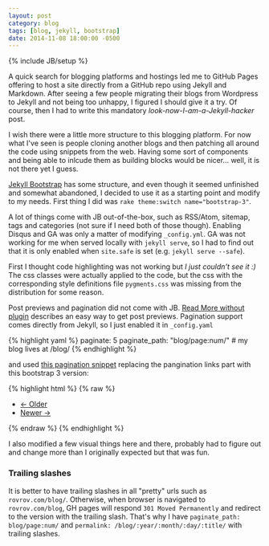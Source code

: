 ```yaml
---
layout: post
category: blog
tags: [blog, jekyll, bootstrap]
date: 2014-11-08 18:00:00 -0500
---
```

{% include JB/setup %}

A quick search for blogging platforms and hostings led me to GitHub Pages offering to host a site directly from a GitHub repo using Jekyll and Markdown. After seeing a few people migrating their blogs from Wordpress to Jekyll and not being too unhappy, I figured I should give it a try. Of course, then I had to write this mandatory _look-now-I-am-a-Jekyll-hacker_ post.

I wish there were a little more structure to this blogging platform. For now what I've seen is people cloning another blogs and then patching all around the code using snippets from the web. Having some sort of components and being able to inlcude them as building blocks would be nicer... well, it is not there yet I guess.

[Jekyll Bootstrap](http://jekyllbootstrap.com/) has some structure, and even though it seemed unfinished and somewhat abandoned, I decided to use it as a starting point and modify to my needs. First thing I did was `rake theme:switch name="bootstrap-3"`.

<!-- more -->

A lot of things come with JB out-of-the-box, such as RSS/Atom, sitemap, tags and categories (not sure if I need both of those though). Enabling Disqus and GA was only a matter of modifying `_config.yml`. GA was not working for me when served locally with `jekyll serve`, so I had to find out that it is only enabled when `site.safe` is set (e.g. `jekyll serve --safe`).

First I thought code highlighting was not working but _I just couldn't see it :)_ The css classes were actually applied to the code, but the css with the corresponding style definitions file `pygments.css` was missing from the distribution for some reason.

Post previews and pagination did not come with JB. [Read More without plugin](http://truongtx.me/2013/05/01/jekyll-read-more-feature-without-any-plugin/) describes an easy way to get post previews. Pagination support comes directly from Jekyll, so I just enabled it in `_config.yaml`

{% highlight yaml %}
paginate: 5
paginate_path: "blog/page:num/"  # my blog lives at /blog/
{% endhighlight %}

and used [this pagination snippet](http://jekyllrb.com/docs/pagination/#render-the-paginated-posts) replacing the pangination links part with this bootstrap 3 version:

{% highlight html %}
{% raw %}
<!-- Pagination links -->
<nav>
  <ul class="pager">
    <li class="previous{% unless paginator.previous_page %} disabled{% endunless %}"><a href="{{paginator.previous_page_path | replace: '/index.html', '/'}}">&larr; Older</a></li>
    <li class="next{% unless paginator.next_page %} disabled{% endunless %}"><a href="{{paginator.next_page_path}}">Newer &rarr;</a></li>
  </ul>
</nav>
{% endraw %}
{% endhighlight %}

I also modified a few visual things here and there, probably had to figure out and change more than I originally expected but that was fun.

### Trailing slashes

It is better to have trailing slashes in all "pretty" urls such as `rovrov.com/blog/`. Otherwise, when browser is navigated to `rovrov.com/blog`, GH pages will respond `301 Moved Permanently` and redirect to the version with the trailing slash. That's why I have `paginate_path: blog/page:num/` and `permalink: /blog/:year/:month/:day/:title/` with trailing slashes.